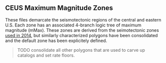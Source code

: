 ## CEUS Maximum Magnitude Zones

These files demarcate the seismotectonic regions of the central and eastern U.S. Each zone has an associated 4-branch logic tree of maximum magnitude (mMax). These zones are derived from the seimotectonic zones [used in 2014](), but similarly characterized polygons have been consolidated and the default zone has been explicitely defined.

> TODO consolidate all other polygons that are used to carve up catalogs and set rate floors.


